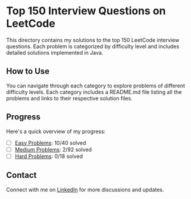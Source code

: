 # Top 150 Interview Questions on LeetCode

This directory contains my solutions to the top 150 LeetCode interview questions. Each problem is categorized by difficulty level and includes detailed solutions implemented in Java.

## How to Use

You can navigate through each category to explore problems of different difficulty levels. Each category includes a README.md file listing all the problems and links to their respective solution files.

## Progress

Here's a quick overview of my progress:

- [ ] [Easy Problems](easy/README.md): 10/40 solved
- [ ] [Medium Problems](medium/README.md): 2/92 solved
- [ ] [Hard Problems](hard/README.md): 0/18 solved

## Contact
Connect with me on [LinkedIn](https://www.linkedin.com/in/roshan99/) for more discussions and updates.
